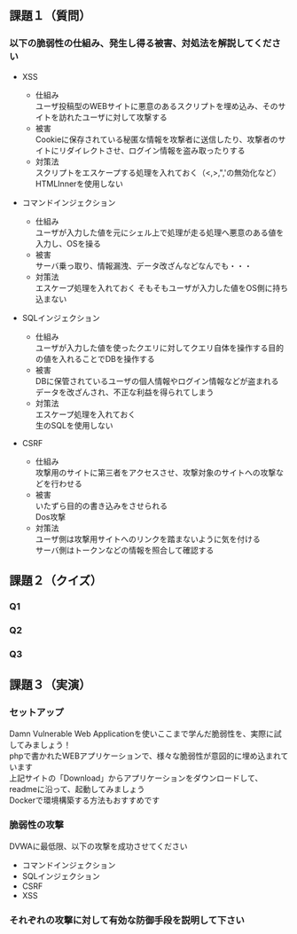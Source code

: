## 課題１（質問）

### 以下の脆弱性の仕組み、発生し得る被害、対処法を解説してください
- XSS
  - 仕組み  
  ユーザ投稿型のWEBサイトに悪意のあるスクリプトを埋め込み、そのサイトを訪れたユーザに対して攻撃する
  - 被害  
  Cookieに保存されている秘匿な情報を攻撃者に送信したり、攻撃者のサイトにリダイレクトさせ、ログイン情報を盗み取ったりする
  - 対策法  
  スクリプトをエスケープする処理を入れておく（<,>,",'の無効化など）  
  HTMLInnerを使用しない
  
- コマンドインジェクション
  - 仕組み  
  ユーザが入力した値を元にシェル上で処理が走る処理へ悪意のある値を入力し、OSを操る
  - 被害  
  サーバ乗っ取り、情報漏洩、データ改ざんなどなんでも・・・
  - 対策法  
  エスケープ処理を入れておく
  そもそもユーザが入力した値をOS側に持ち込まない

- SQLインジェクション
  - 仕組み  
  ユーザが入力した値を使ったクエリに対してクエリ自体を操作する目的の値を入れることでDBを操作する
  - 被害  
  DBに保管されているユーザの個人情報やログイン情報などが盗まれる  
  データを改ざんされ、不正な利益を得られてしまう
  - 対策法  
  エスケープ処理を入れておく  
  生のSQLを使用しない
  
- CSRF
  - 仕組み  
  攻撃用のサイトに第三者をアクセスさせ、攻撃対象のサイトへの攻撃などを行わせる
  - 被害  
  いたずら目的の書き込みをさせられる  
  Dos攻撃
  - 対策法  
  ユーザ側は攻撃用サイトへのリンクを踏まないように気を付ける  
  サーバ側はトークンなどの情報を照合して確認する

## 課題２（クイズ）

### Q1

### Q2

### Q3

## 課題３（実演）
### セットアップ
Damn Vulnerable Web Applicationを使いここまで学んだ脆弱性を、実際に試してみましょう！  
phpで書かれたWEBアプリケーションで、様々な脆弱性が意図的に埋め込まれています  
上記サイトの「Download」からアプリケーションをダウンロードして、readmeに沿って、起動してみましょう  
Dockerで環境構築する方法もおすすめです  


### 脆弱性の攻撃
DVWAに最低限、以下の攻撃を成功させてください
- コマンドインジェクション
- SQLインジェクション
- CSRF
- XSS

### それぞれの攻撃に対して有効な防御手段を説明して下さい

